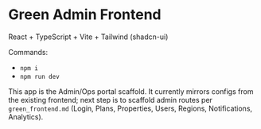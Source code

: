# Green Admin Frontend

React + TypeScript + Vite + Tailwind (shadcn-ui)

Commands:
- `npm i`
- `npm run dev`

This app is the Admin/Ops portal scaffold. It currently mirrors configs from the existing frontend; next step is to scaffold admin routes per `green_frontend.md` (Login, Plans, Properties, Users, Regions, Notifications, Analytics).
